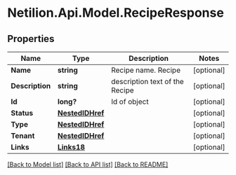 # Netilion.Api.Model.RecipeResponse
## Properties

Name | Type | Description | Notes
------------ | ------------- | ------------- | -------------
**Name** | **string** | Recipe name. Recipe | [optional] 
**Description** | **string** | description text of the Recipe | [optional] 
**Id** | **long?** | Id of object | [optional] 
**Status** | [**NestedIDHref**](NestedIDHref.md) |  | [optional] 
**Type** | [**NestedIDHref**](NestedIDHref.md) |  | [optional] 
**Tenant** | [**NestedIDHref**](NestedIDHref.md) |  | [optional] 
**Links** | [**Links18**](Links18.md) |  | [optional] 

[[Back to Model list]](../README.md#documentation-for-models) [[Back to API list]](../README.md#documentation-for-api-endpoints) [[Back to README]](../README.md)

